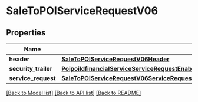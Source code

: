 # SaleToPOIServiceRequestV06

## Properties
Name | Type | Description | Notes
------------ | ------------- | ------------- | -------------
**header** | [**SaleToPOIServiceRequestV06Header**](SaleToPOIServiceRequestV06Header.md) |  | 
**security_trailer** | [**PoipoiIdfinancialServiceServiceRequestEnableServiceRequestDisplayOutputMessageContentSignature**](PoipoiIdfinancialServiceServiceRequestEnableServiceRequestDisplayOutputMessageContentSignature.md) |  | [optional] 
**service_request** | [**SaleToPOIServiceRequestV06ServiceRequest**](SaleToPOIServiceRequestV06ServiceRequest.md) |  | 

[[Back to Model list]](../README.md#documentation-for-models) [[Back to API list]](../README.md#documentation-for-api-endpoints) [[Back to README]](../README.md)

